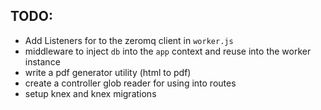 ## TODO:

- Add Listeners for to the zeromq client in `worker.js`
- middleware to inject `db` into the `app` context and reuse into the worker instance
- write a pdf generator utility (html to pdf)
- create a controller glob reader for using into routes
- setup knex and knex migrations
